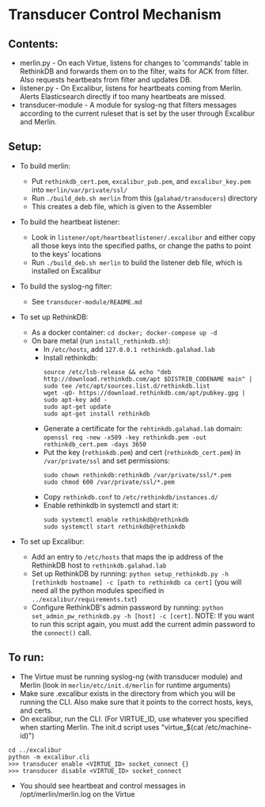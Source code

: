 # Transducer Control Mechanism

## Contents:

* merlin.py - On each Virtue, listens for changes to 'commands' table in RethinkDB and forwards them on to the filter, waits for ACK from filter.  Also requests heartbeats from filter and updates DB.
* listener.py - On Excalibur, listens for heartbeats coming from Merlin.  Alerts Elasticsearch directly if too many heartbeats are missed.
* transducer-module - A module for syslog-ng that filters messages according to the current ruleset that is set by the user through Excalibur and Merlin.

## Setup:

* To build merlin:
    * Put `rethinkdb_cert.pem`, `excalibur_pub.pem`, and `excalibur_key.pem` into `merlin/var/private/ssl/`
    * Run `./build_deb.sh merlin` from this (`galahad/transducers`) directory
    * This creates a deb file, which is given to the Assembler

* To build the heartbeat listener:
    * Look in `listener/opt/heartbeatlistener/.excalibur` and either copy all those keys into the specified paths, or change the paths to point to the keys' locations
    * Run `./build_deb.sh merlin` to build the listener deb file, which is installed on Excalibur

* To build the syslog-ng filter:
    * See `transducer-module/README.md`

* To set up RethinkDB:
    * As a docker container: `cd docker; docker-compose up -d`
    * On bare metal (run `install_rethinkdb.sh`):
        * In `/etc/hosts`, add `127.0.0.1 rethinkdb.galahad.lab`
        * Install rethinkdb:
            ```
            source /etc/lsb-release && echo "deb http://download.rethinkdb.com/apt $DISTRIB_CODENAME main" | sudo tee /etc/apt/sources.list.d/rethinkdb.list
            wget -qO- https://download.rethinkdb.com/apt/pubkey.gpg | sudo apt-key add -
            sudo apt-get update
            sudo apt-get install rethinkdb
            ```
        * Generate a certificate for the `rehtinkdb.galahad.lab` domain: `openssl req -new -x509 -key rethinkdb.pem -out rethinkdb_cert.pem -days 3650`
        * Put the key (`rethinkdb.pem`) and cert (`rethinkdb_cert.pem`) in `/var/private/ssl` and set permissions:
            ```
            sudo chown rethinkdb:rethinkdb /var/private/ssl/*.pem
            sudo chmod 600 /var/private/ssl/*.pem
            ```
        * Copy `rethinkdb.conf` to `/etc/rethinkdb/instances.d/`
        * Enable rethinkdb in systemctl and start it:
            ```
            sudo systemctl enable rethinkdb@rethinkdb
            sudo systemctl start rethinkdb@rethinkdb
            ```

* To set up Excalibur:
    * Add an entry to `/etc/hosts` that maps the ip address of the RethinkDB host to `rethinkdb.galahad.lab`
    * Set up RethinkDB by running: `python setup_rethinkdb.py -h [rethinkdb hostname] -c [path to rethinkdb ca cert]` (you will need all the python modules specified in `../excalibur/requirements.txt`)
    * Configure RethinkDB's admin password by running: `python set_admin_pw_rethinkdb.py -h [host] -c [cert]`.  NOTE: If you want to run this script again, you must add the current admin password to the `connect()` call.

## To run:
* The Virtue must be running syslog-ng (with transducer module) and Merlin (look in `merlin/etc/init.d/merlin` for runtime arguments)
* Make sure .excalibur exists in the directory from which you will be running the CLI.  Also make sure that it points to the correct hosts, keys, and certs.
* On excalibur, run the CLI. (For VIRTUE_ID, use whatever you specified when starting Merlin.  The init.d script uses "virtue_$(cat /etc/machine-id)")
```
cd ../excalibur
python -m excalibur.cli
>>> transducer enable <VIRTUE_ID> socket_connect {}
>>> transducer disable <VIRTUE_ID> socket_connect
```

* You should see heartbeat and control messages in /opt/merlin/merlin.log on the Virtue

